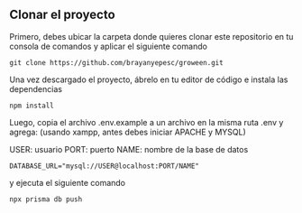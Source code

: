 ## Clonar el proyecto

Primero, debes ubicar la carpeta donde quieres clonar este repositorio en tu consola de comandos y aplicar el siguiente comando

```
git clone https://github.com/brayanyepesc/groween.git

```

Una vez descargado el proyecto, ábrelo en tu editor de código e instala las dependencias

```
npm install

```

Luego, copia el archivo .env.example a un archivo en la misma ruta .env y agrega: (usando xampp, antes debes iniciar APACHE y MYSQL)

USER: usuario
PORT: puerto
NAME: nombre de la base de datos

```
DATABASE_URL="mysql://USER@localhost:PORT/NAME"

```

y ejecuta el siguiente comando

```
npx prisma db push

```
